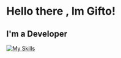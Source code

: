 <h1 align="left">Hello there , Im Gifto!</h1>
<h2> I'm a Developer </h2>


[![My Skills](https://skillicons.dev/icons?i=js,html,css,nodejs,reactjs,laravel,mongodb,express&theme=dark)](https://skillicons.dev)
